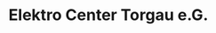 ---
title: "Elektro Center Torgau e.G."
url: /torgau/elektro-center-torgau-e-g/
shop: Elektronik
---